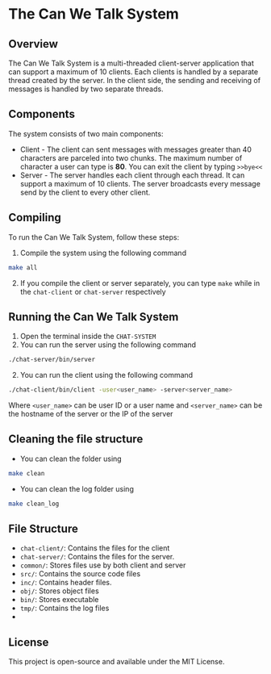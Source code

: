 # The Can We Talk System

## Overview
The Can We Talk System is a multi-threaded client-server application that can support a maximum of 10 clients. Each clients is handled by a separate thread created by the server.
In the client side, the sending and receiving of messages is handled by two separate threads.

## Components
The system consists of two main components:
* Client - The client can sent messages with messages greater than 40 characters are parceled into two chunks. The maximum number of character a user can type is **80**. You can exit the client by typing `>>bye<<`
* Server - The server handles each client through each thread. It can support a maximum of 10 clients. The server broadcasts every message send by the client to every other client.

## Compiling
To run the Can We Talk System, follow these steps:
1. Compile the system using the following command
```bash
make all
```
2. If you compile the client or server separately, you can type `make` while in the `chat-client` or `chat-server` respectively

## Running the Can We Talk System
1. Open the terminal inside the `CHAT-SYSTEM` 
2. You can run the server using the following command
```bash
./chat-server/bin/server
```
2. You can run the client using the following command
```bash
./chat-client/bin/client -user<user_name> -server<server_name>
```
Where `<user_name>` can be user ID or a user name and `<server_name>` can be the hostname of the server or the IP of the server

## Cleaning the file structure
* You can clean the folder using 
```bash
make clean
```
* You can clean the log folder using
```bash
make clean_log
```

## File Structure
- `chat-client/`: Contains the files for the client
- `chat-server/`: Contains the files for the server.
- `common/`: Stores files use by both client and server
- `src/`: Contains the source code files
- `inc/`: Contains header files.
- `obj/`: Stores object files 
- `bin/`: Stores executable 
- `tmp/`: Contains the log files
- 
## License
This project is open-source and available under the MIT License.
